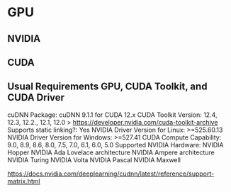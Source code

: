 # GPU

## NVIDIA
## CUDA

## Usual Requirements GPU, CUDA Toolkit, and CUDA Driver 
cuDNN Package: cuDNN 9.1.1 for CUDA 12.x
CUDA Toolkit Version: 12.4, 12.3, 12.2., 12.1, 12.0 > https://developer.nvidia.com/cuda-toolkit-archive
Supports static linking?: Yes
NVIDIA Driver Version for Linux: >=525.60.13
NVIDIA Driver Version for Windows: >=527.41
CUDA Compute Capability: 9.0, 8.9, 8.6, 8.0, 7.5, 7.0, 6.1, 6.0, 5.0
Supported NVIDIA Hardware: 
	NVIDIA Hopper
	NVIDIA Ada Lovelace architecture
	NVIDIA Ampere architecture
	NVIDIA Turing
	NVIDIA Volta
	NVIDIA Pascal
	NVIDIA Maxwell


https://docs.nvidia.com/deeplearning/cudnn/latest/reference/support-matrix.html
